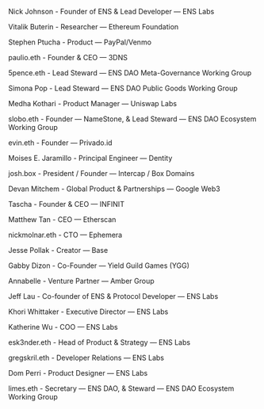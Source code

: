 Nick Johnson - Founder of ENS & Lead Developer — ENS Labs

Vitalik Buterin - Researcher — Ethereum Foundation

Stephen Ptucha - Product — PayPal/Venmo

paulio.eth - Founder & CEO  — 3DNS

5pence.eth - Lead Steward — ENS DAO Meta-Governance Working Group

Simona Pop - Lead Steward — ENS DAO Public Goods Working Group

Medha Kothari - Product Manager — Uniswap Labs

slobo.eth - Founder — NameStone, & Lead Steward — ENS DAO Ecosystem Working Group

evin.eth - Founder — Privado.id

Moises E. Jaramillo - Principal Engineer — Dentity

josh.box - President / Founder — Intercap / Box Domains

Devan Mitchem - Global Product & Partnerships — Google Web3

Tascha - Founder & CEO — INFINIT

Matthew Tan - CEO — Etherscan

nickmolnar.eth - CTO — Ephemera

Jesse Pollak - Creator — Base

Gabby Dizon - Co-Founder — Yield Guild Games (YGG)

Annabelle - Venture Partner — Amber Group

Jeff Lau - Co-founder of ENS & Protocol Developer — ENS Labs

Khori Whittaker - Executive Director — ENS Labs

Katherine Wu - COO — ENS Labs

esk3nder.eth - Head of Product & Strategy — ENS Labs

gregskril.eth - Developer Relations — ENS Labs

Dom Perri - Product Designer — ENS Labs

limes.eth - Secretary — ENS DAO, & Steward — ENS DAO Ecosystem Working Group